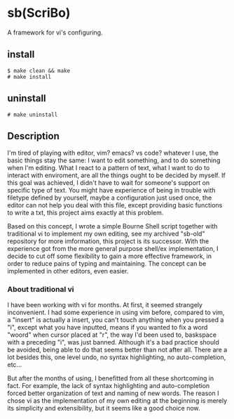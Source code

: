 # sb(ScriBo)
A framework for vi's configuring.

## install
```
$ make clean && make
# make install
```
## uninstall 
```
# make uninstall
```

## Description

I'm tired of playing with editor,
vim? emacs? vs code? whatever I use,
the basic things stay the same:
I want to edit something,
and to do something when I'm editing.
What I react to a pattern of text,
what I want to do to interact with enviroment,
are all the things ought to be decided by myself.
If this goal was achieved, 
I didn't have to wait for someone's support 
on specific type of text.
You might have experience of being in trouble with
filetype defined by yourself,
maybe a configuration just used once,
the editor can not help you deal with this file,
except providing basic functions to write a txt,
this project aims exactly at this problem.

Based on this concept,
I wrote a simple Bourne Shell script together with traditional vi
to implement my own editing, 
see my archived "sb-old" repository for more imformation,
this project is its successor.
With the experience 
got from the more general purpose shell/ex implementation,
I decide to cut off some flexibility
to gain a more effective framework,
in order to reduce pains of typing and maintaining.
The concept can be implemented in other editors, 
even easier.

### About traditional vi 

I have been working with vi for months.
At first, it seemed strangely inconvenient.
I had some experience in using vim before,
compared to vim, a "insert" is actually a insert,
you can't touch anything when you pressed a "i",
except what you have inputted,
means if you wanted to fix a word "woord"
when cursor placed at "r",
the way I'd been used to, 
baskspace with a preceding "i",
was just banned.
Although it's a bad practice should be avoided,
being able to do that seems better than not after all.
There are a lot besides this,
one level undo, no syntax highlighting,
no auto-completion, etc...

But after the months of using,
I benefitted from all these shortcoming in fact.
For example, 
the lack of syntax highlighting and auto-completion forced
better organization of text and naming of new words.
The reason I chose vi as the implementation of my own editing
at the beginning is merely its simplicity and extensibility,
but it seems like a good choice now.


